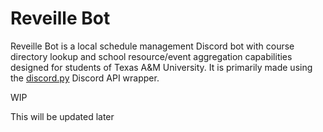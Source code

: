# Reveille Bot

Reveille Bot is a local schedule management Discord bot with course directory lookup and school resource/event aggregation capabilities designed for students of Texas A&M University. It is primarily made using the [discord.py](https://github.com/Rapptz/discord.py) Discord API wrapper.

WIP

This will be updated later
